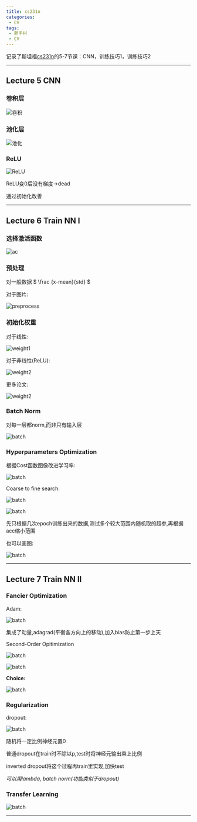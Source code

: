 ```yaml
---
title: cs231n
categories:
 - CV
tags:
 - 新手村
 - CV
---
```


记录了斯坦福[cs231n](https://www.youtube.com/watch?v=DAOcjicFr1Y&list=PL3FW7Lu3i5JvHM8ljYj-zLfQRF3EO8sYv&index=9)的5-7节课：CNN，训练技巧1，训练技巧2

<!--more-->

***

## Lecture 5 CNN

### 卷积层

![卷积](/pictures/conv_sum.png)


### 池化层

![池化](/pictures/pooling.png)

### ReLU

![ReLU](/pictures/relu_ini.png)

ReLU变0后没有梯度→dead

通过初始化改善

***

## Lecture 6 Train NN I

### 选择激活函数

![ac](/pictures/choose_act.png)

### 预处理

对一般数据 $ \frac {x-mean}{std} $

对于图片:

![preprocess](/pictures/preprocess.png)

### 初始化权重

对于线性:

![weight1](/pictures/xavier.png)

对于非线性(ReLU):

![weight2](/pictures/he_ini.png)

更多论文:

![weight2](/pictures/ini_papers.png)

### Batch Norm

对每一层都norm,而非只有输入层

![batch](/pictures/batch_norm.png)

### Hyperparameters Optimization

根据Cost函数图像改进学习率:

![batch](/pictures/learning_rate.png)

Coarse to fine search:

![batch](/pictures/cross_validation.png)

![batch](/pictures/coarse_example.png)

先只根据几次epoch训练出来的数据,测试多个较大范围内随机取的超参,再根据acc缩小范围


也可以画图:

![batch](/pictures/hyper_layout.png)

***

## Lecture 7 Train NN II

### Fancier Optimization

Adam:

![batch](/pictures/adam.png)

集成了动量,adagrad(平衡各方向上的移动),加入bias防止第一步上天


Second-Order Opitimization

![batch](/pictures/second_order.png)

![batch](/pictures/second_order2.png)

**Choice:**

![batch](/pictures/back_choice.png)

### Regularization

dropout:

![batch](/pictures/inverted_dropout.png)

随机将一定比例神经元置0

普通dropout在train时不除以p,test时将神经元输出乘上比例

inverted dropout将这个过程再train里实现,加快test

*可以用lambda, batch norm(功能类似于dropout)*

### Transfer Learning

![batch](/pictures/cnn_transfer_learning.png)

***

